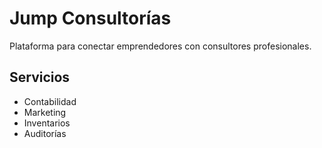 # Jump Consultorías

Plataforma para conectar emprendedores con consultores profesionales.

## Servicios
- Contabilidad
- Marketing
- Inventarios
- Auditorías
